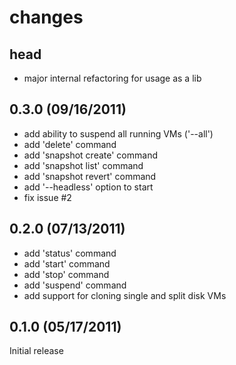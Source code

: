 # changes

## head
* major internal refactoring for usage as a lib

## 0.3.0 (09/16/2011)
* add ability to suspend all running VMs ('--all')
* add 'delete' command
* add 'snapshot create' command
* add 'snapshot list' command
* add 'snapshot revert' command
* add '--headless' option to start
* fix issue #2

## 0.2.0 (07/13/2011)
* add 'status' command
* add 'start' command
* add 'stop' command
* add 'suspend' command
* add support for cloning single and split disk VMs

## 0.1.0 (05/17/2011)
Initial release
